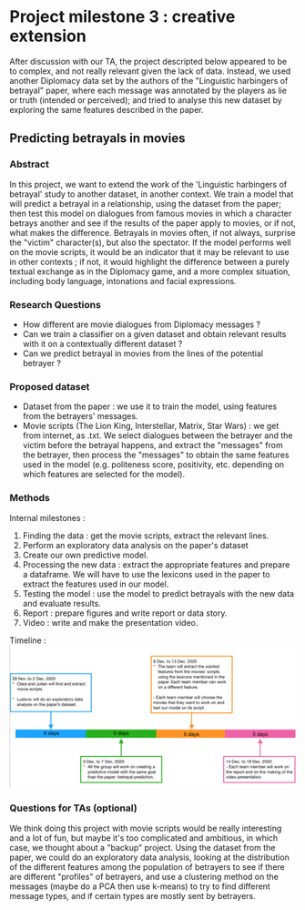 # Project milestone 3 : creative extension

After discussion with our TA, the project descripted below appeared to be to complex, and not really relevant given the lack of data. Instead, we used another Diplomacy data set by the authors of the "Linguistic harbingers of betrayal" paper, where each message was annotated by the players as lie or truth (intended or perceived); and tried to analyse this new dataset by exploring the same features described in the paper.

## Predicting betrayals in movies

### Abstract
In this project, we want to extend the work of the 'Linguistic harbingers of betrayal' study to another dataset, in another context. We train a model that will predict a betrayal in a relationship, using the dataset from the paper; then test this model on dialogues from famous movies in which a character betrays another and see if the results of the paper apply to movies, or if not, what makes the difference. Betrayals in movies often, if not always, surprise the "victim" character(s), but also the spectator. If the model performs well on the movie scripts, it would be an indicator that it may be relevant to use in other contexts ; if not, it would highlight the difference between a purely textual exchange as in the Diplomacy game, and a more complex situation, including body language, intonations and facial expressions.

### Research Questions
- How different are movie dialogues from Diplomacy messages ?
- Can we train a classifier on a given dataset and obtain relevant results with it on a contextually different dataset ?
- Can we predict betrayal in movies from the lines of the potential betrayer ?

### Proposed dataset
- Dataset from the paper : we use it to train the model, using features from the betrayers' messages.
- Movie scripts (The Lion King, Interstellar, Matrix, Star Wars) : we get from internet, as .txt. We select dialogues between the betrayer and the victim before the betrayal happens, and extract the "messages" from the betrayer, then process the "messages" to obtain the same features used in the model (e.g. politeness score, positivity, etc. depending on which features are selected for the model).

### Methods
Internal milestones :
1) Finding the data : get the movie scripts, extract the relevant lines.
2) Perform an exploratory data analysis on the paper's dataset
3) Create our own predictive model. 
4) Processing the new data : extract the appropriate features and prepare a dataframe. We will have to use the lexicons used in the paper to extract the features used in our model. 
5) Testing the model : use the model to predict betrayals with the new data and evaluate results.
6) Report : prepare figures and write report or data story.
7) Video : write and make the presentation video.

Timeline :
<img src="P3_timeline.png">

### Questions for TAs (optional)
We think doing this project with movie scripts would be really interesting and a lot of fun, but maybe it's too complicated and ambitious, in which case, we thought about a "backup" project. Using the dataset from the paper, we could do an exploratory data analysis, looking at the distribution of the different features among the population of betrayers to see if there are different "profiles" of betrayers, and use a clustering method on the messages (maybe do a PCA then use k-means) to try to find different message types, and if certain types are mostly sent by betrayers. 
